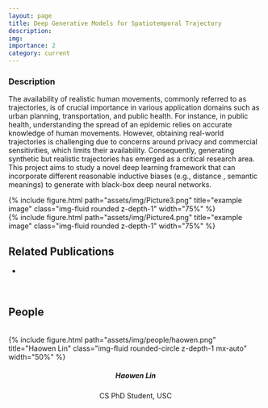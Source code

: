 ```yaml
---
layout: page
title: Deep Generative Models for Spatiotemporal Trajectory
description: 
img:
importance: 2
category: current
---
```


### Description

The availability of realistic human movements, commonly referred to as trajectories, is of crucial importance in various application domains such as urban planning, transportation, and public health. For instance, in public health, understanding the spread of an epidemic relies on accurate knowledge of human movements. However, obtaining real-world trajectories is challenging due to concerns around privacy and commercial sensitivities, which limits their availability. Consequently, generating synthetic but realistic trajectories has emerged as a critical research area. This project aims  to study a novel deep learning framework that can incorporate different reasonable inductive biases (e.g., distance , semantic meanings) to generate with black-box deep neural networks.

<div class="row">
    <div class="col-sm mt-3 mt-md-0">
        <div class="text-center">
            {% include figure.html path="assets/img/Picture3.png" title="example image" class="img-fluid rounded z-depth-1" width="75%" %}
        </div>
    </div>
    <div class="col-sm mt-3 mt-md-0">
         <div class="text-center">
            {% include figure.html path="assets/img/Picture4.png" title="example image" class="img-fluid rounded z-depth-1" width="75%" %}
        </div>
    </div>
</div>

## Related Publications

- 

<br>

## People

<br>

<div class="row">
  <div class="col-sm mt-3 mt-md-0" style="margin-bottom: 20px;">
    <div class="text-center">
        {% include figure.html path="assets/img/people/haowen.png" title="Haowen Lin" class="img-fluid rounded-circle z-depth-1 mx-auto" width="50%" %}
    </div>
    <h5 style="text-align:center;">Haowen Lin</h5>
    <p style="text-align:center;">CS PhD Student, USC</p>
  </div>
  <div class="col-sm mt-3 mt-md-0" style="margin-bottom: 20px;">
  </div>
  <div class="col-sm mt-3 mt-md-0" style="margin-bottom: 20px;">
  </div>
</div>
